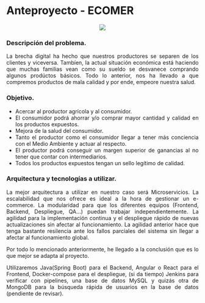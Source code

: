 <div align="justify">

# Anteproyecto - ECOMER

<div align="center">
<img src="img/verduras.png" />
</div>

### Descripción del problema.

La brecha digital ha hecho que nuestros productores se separen de los clientes y viceversa. Tambíen, la actual situación económica
está haciendo que muchas familias vean como su sueldo se desvanece comprando algunos prodúctos básicos. Todo lo anterior, nos ha llevado
a que compremos productos de mala calidad y por ende, empeore nuestra salud.

### Objetivo.

- Acercar al productor agrícola y al consumidor.
- El consumidor podrá ahorrar y/o comprar mayor cantidad y calidad en los productos expuestos.
- Mejora de la salud del consumidor.
- Tanto el productor como el consumidor llegar a tener más conciencia con el Medio Ambiente y actuar al respecto.
- El productor podrá conseguir un margen superior de ganancias al no tener que contar con intermediarios.
- Todos los productos expuestos tengan un sello legítimo de calidad.

### Arquitectura y tecnologías a utilizar.

La mejor arquitectura a utilizar en nuestro caso será Microservicios. La escalabilidad que nos ofrece es ideal a la hora de gestionar un e-commerce. La modularidad para que los diferentes equipos (Frontend, Backend, Despliegue, QA...) puedan trabajar independientemente.
La agilidad para la implementación continua y el despliegue rápido de nuevas actualizaciones sin afectar al funcionamiento. La agilidad anterior hace que tenga bastante resilencia ante los fallos parciales del sistema sin llegar a afectar al funcionamiento global.

Por todo lo mencionado anteriormente, he llegado a la conclusión que es lo que mejor se adapta al proyecto.

Utilizaremos Java(Spring Boot) para el Backend, Angular o React para el Frontend, Docker-compose para el despliegue, (si da tiempo) Jenkins para verificar con pipelines, una base de datos MySQL y quizás otra de MongoDB para la búsqueda rápida de usuarios en la base de datos (pendiente de revisar).

</div>
